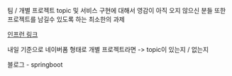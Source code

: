 
팀 / 개별 프로젝트 topic 및 서비스 구현에 대해서 
영감이 아직 오지 않으신 분들 또한 프로젝트를 남길수 있도록 하는 최소한의 과제

[인프런 링크](https://www.inflearn.com/course/1%EB%A7%8C%EC%8B%9C%EA%B0%84-%EC%9B%B9%ED%8E%98%EC%9D%B4%EC%A7%80-%EC%A0%9C%EC%9E%91)

내일 기준으로 네이버폼 형태로
개별 프로젝트라면 -> topic이 있는지 / 없는지

블로그 - springboot
